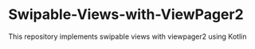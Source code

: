 # Swipable-Views-with-ViewPager2
This repository implements swipable views with viewpager2 using Kotlin
